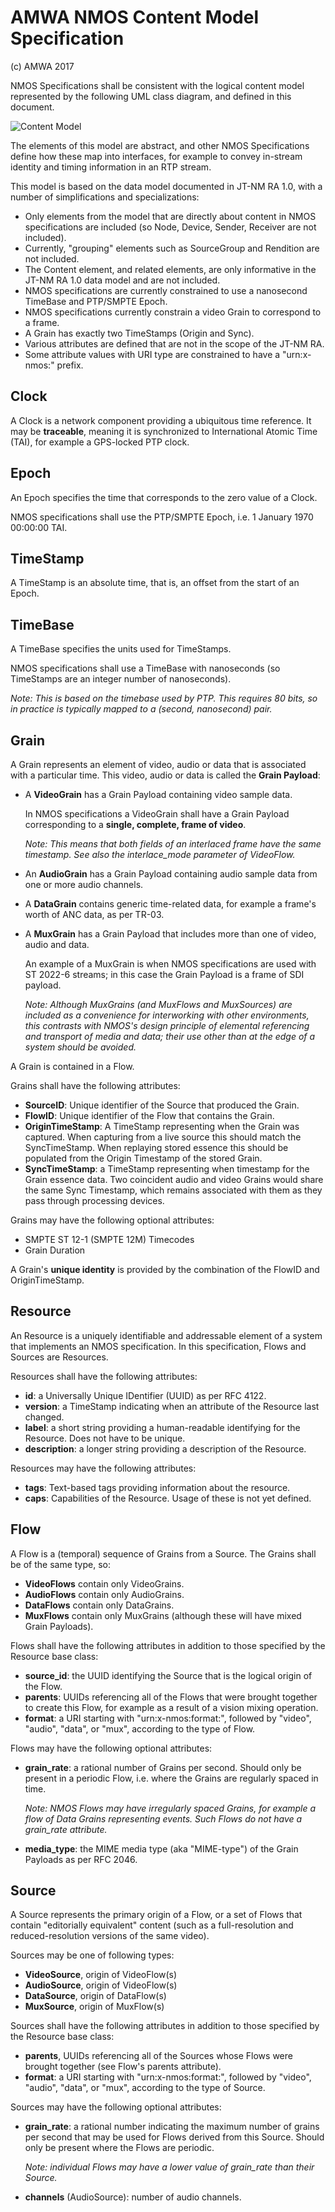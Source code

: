 # AMWA NMOS Content Model Specification
(c) AMWA 2017

NMOS Specifications shall be consistent with the logical content model represented by the following UML class diagram, and defined in this document.

![Content Model](images/Content-1.1.png)

The elements of this model are abstract, and other NMOS Specifications define how these map into interfaces, for example to convey in-stream identity and timing information in an RTP stream.

This model is based on the data model documented in JT-NM RA 1.0, with a number of simplifications and specializations:

- Only elements from the model that are directly about content in NMOS specifications are included (so Node, Device, Sender, Receiver are not included).
- Currently, "grouping" elements such as SourceGroup and Rendition are not included.
- The Content element, and related elements, are only informative in the JT-NM RA 1.0 data model and are not included.
- NMOS specifications are currently constrained to use a nanosecond TimeBase and PTP/SMPTE Epoch.
- NMOS specifications currently constrain a video Grain to correspond to a frame.
- A Grain has exactly two TimeStamps (Origin and Sync).
- Various attributes are defined that are not in the scope of the JT-NM RA.
- Some attribute values with URI type are constrained to have a "urn:x-nmos:" prefix.

## Clock
A Clock is a network component providing a ubiquitous time reference.  It may be **traceable**, meaning it is synchronized to International Atomic Time (TAI), for example a GPS-locked PTP clock.

## Epoch
An Epoch specifies the time that corresponds to the zero value of a Clock.

NMOS specifications shall use the PTP/SMPTE Epoch, i.e. 1 January 1970 00:00:00 TAI.

## TimeStamp
A TimeStamp is an absolute time, that is, an offset from the start of an Epoch.

## TimeBase
A TimeBase specifies the units used for TimeStamps.

NMOS specifications shall use a TimeBase with nanoseconds (so TimeStamps are an integer number of nanoseconds).

_Note: This is based on the timebase used by PTP. This requires 80 bits, so in practice is typically mapped to a (second, nanosecond) pair._


## Grain
A Grain represents an element of video, audio or data that is associated with a particular time. This video, audio or data is called the **Grain Payload**:

- A **VideoGrain** has a Grain Payload containing video sample data.

  In NMOS specifications a VideoGrain shall have a Grain Payload corresponding to a **single, complete, frame of video**.

  *Note: This means that both fields of an interlaced frame have the same timestamp. See also the interlace_mode parameter of VideoFlow.*

- An **AudioGrain** has a Grain Payload containing audio sample data from one or more audio channels.

- A **DataGrain** contains generic time-related data, for example a frame's worth of ANC data, as per TR-03.

- A **MuxGrain** has a Grain Payload that includes more than one of video, audio and data.

  An example of a MuxGrain is when NMOS specifications are used with ST 2022-6 streams; in this case the Grain Payload is a frame of SDI payload.

  _Note: Although MuxGrains (and MuxFlows and MuxSources) are included as a convenience for interworking with other environments, this contrasts with NMOS's design principle of elemental referencing and transport of media and data; their use other than at the edge of a system should be avoided._

A Grain is contained in a Flow.


Grains shall have the following attributes:

- **SourceID**: Unique identifier of the Source that produced the Grain.
- **FlowID**: Unique identifier of the Flow that contains the Grain.
- **OriginTimeStamp**: A TimeStamp representing when the Grain was captured. When capturing from a live source this should match the SyncTimeStamp. When replaying stored essence this should be populated from the Origin Timestamp of the stored Grain.
- **SyncTimeStamp**: a TimeStamp representing when timestamp for the
Grain essence data. Two coincident audio and video Grains would share the same
Sync Timestamp, which remains associated with them as they pass through
processing devices.

Grains may have the following optional attributes:

- SMPTE ST 12-1 (SMPTE 12M) Timecodes
- Grain Duration

A Grain's **unique identity** is provided by the combination of the FlowID and OriginTimeStamp.




## Resource

An Resource is a uniquely identifiable and addressable element of a system that implements an NMOS specification. In this specification, Flows and Sources are Resources.

Resources shall have the following attributes:

- **id**: a Universally Unique IDentifier (UUID) as per RFC 4122.
- **version**: a TimeStamp indicating when an attribute of the Resource last changed.
- **label**: a short string providing a human-readable identifying for the Resource. Does not have to be unique.
- **description**: a longer string providing a description of the Resource.

Resources may have the following attributes:

- **tags**: Text-based tags providing information about the resource.
- **caps**: Capabilities of the Resource. Usage of these is not yet defined.

## Flow

A Flow is a (temporal) sequence of Grains from a Source. The Grains shall be of the same type, so:

- **VideoFlows** contain only VideoGrains.
- **AudioFlows** contain only AudioGrains.
- **DataFlows** contain only DataGrains.
- **MuxFlows** contain only MuxGrains (although these will have mixed Grain Payloads).

Flows shall have the following attributes in addition to those specified by the Resource base class:

- **source_id**: the UUID identifying the Source that is the logical origin of the Flow.
- **parents**: UUIDs referencing all of the Flows that were brought together to create this Flow, for example as a result of a vision mixing operation.
- **format**: a URI starting with "urn:x-nmos:format:", followed by "video", "audio", "data", or "mux", according to the type of Flow.

Flows may have the following optional attributes:

- **grain_rate**: a rational number of Grains per second. Should only be present in a periodic Flow, i.e. where the Grains are regularly spaced in time.

  *Note: NMOS Flows may have irregularly spaced Grains, for example a flow of Data Grains representing events. Such Flows do not have a grain_rate attribute.*

- **media_type**: the MIME media type (aka "MIME-type") of the Grain Payloads as per RFC 2046.


## Source

A Source represents the primary origin of a Flow, or a set of Flows that contain "editorially equivalent" content (such as a full-resolution and reduced-resolution versions of the same video).

Sources may be one of following types:

- **VideoSource**, origin of VideoFlow(s)
- **AudioSource**, origin of VideoFlow(s)
- **DataSource**, origin of DataFlow(s)
- **MuxSource**, origin of MuxFlow(s)

Sources shall have the following attributes in addition to those specified by the Resource base class:

- **parents**, UUIDs referencing all of the Sources whose Flows were brought together (see Flow's parents attribute).
- **format**: a URI starting with "urn:x-nmos:format:", followed by "video", "audio", "data", or "mux", according to the type of Source.

Sources may have the following optional attributes:

- **grain_rate**: a rational number indicating the maximum number of grains per second that may be used for Flows derived from this Source. Should only be present where the Flows are periodic.

  *Note: individual Flows may have a lower value of grain_rate than their Source.*

- **channels** (AudioSource): number of audio channels.
